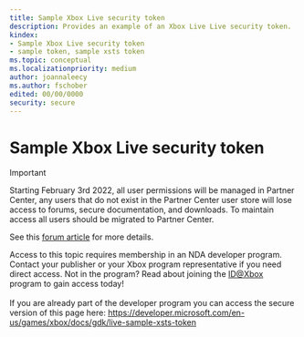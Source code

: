 ```yaml
---
title: Sample Xbox Live security token
description: Provides an example of an Xbox Live Live security token.
kindex:
- Sample Xbox Live security token
- sample token, sample xsts token
ms.topic: conceptual
ms.localizationpriority: medium
author: joannaleecy
ms.author: fschober
edited: 00/00/0000
security: secure
---
```


# Sample Xbox Live security token
> [!IMPORTANT]
> Starting February 3rd 2022, all user permissions will be managed in Partner Center, any users that do not exist in the Partner Center user store will lose access to forums, secure documentation, and downloads. To maintain access all users should be migrated to Partner Center. <p></p>See this <a href="https://forums.xboxlive.com/articles/132187/breaking-change-user-access-for-forums-secure-docu.html">forum article</a> for more details.  

 Access to this topic requires membership in an NDA developer program. Contact your publisher or your Xbox program representative if you need direct access. Not in the program? Read about joining the <a href="https://www.xbox.com/Developers/id">ID@Xbox</a> program to gain access today!  <br/><br/>If you are already part of the developer program you can access the secure version of this page here: <a target="_blank" href="https://developer.microsoft.com/en-us/games/xbox/docs/gdk/live-sample-xsts-token">https://developer.microsoft.com/en-us/games/xbox/docs/gdk/live-sample-xsts-token</a>